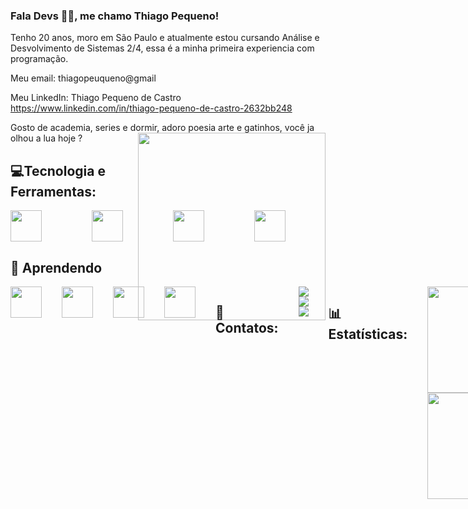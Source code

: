 ### Fala Devs 👩‍💻, me chamo Thiago Pequeno!
Tenho 20 anos, moro em São Paulo e atualmente estou cursando Análise e Desvolvimento de Sistemas 2/4,
essa é a minha primeira experiencia com programação.

Meu email: thiagopeuqueno@gmail

Meu LinkedIn: Thiago Pequeno de Castro
https://www.linkedin.com/in/thiago-pequeno-de-castro-2632bb248

<div style="display: inline_block">
  Gosto de academia, series e dormir, adoro poesia arte e gatinhos, você ja olhou a lua hoje ?

  <img  align="right" width="300px" src="https://api.readyplayer.me/v1/avatars/63f156f63cade24b0334e53f.png?cacheControl=true&uat=2023-02-18T23:43:52.083Z">
</div>


## 💻Tecnologia e Ferramentas:
<div style="display: flex; gap: 5rem;">
  <img width="50px" src="https://cdn.jsdelivr.net/gh/devicons/devicon/icons/html5/html5-original.svg" />
  <img width="50px" src="https://cdn.jsdelivr.net/gh/devicons/devicon/icons/css3/css3-original.svg" />
  <img width="50px" src="https://cdn.jsdelivr.net/gh/devicons/devicon/icons/javascript/javascript-plain.svg" />
  <img width="50px" src="https://icon-library.com/images/nodejs-icon/nodejs-icon-17.jpg" />




</div>

## 🔎 Aprendendo
<div style="display: flex; gap: 2rem;">

<img width="50px" src="https://cdn.jsdelivr.net/gh/devicons/devicon/icons/java/java-plain.svg" />    
<img width="50px" src="https://static-00.iconduck.com/assets.00/c-sharp-c-icon-1822x2048-wuf3ijab.png"/>
<img width="50px" src="https://upload.wikimedia.org/wikipedia/commons/thumb/a/a7/React-icon.svg/2300px-React-icon.svg.png"/>
<img width="50px" src="https://cdn-icons-png.flaticon.com/512/919/919825.png"/>    
  
## 📩 Contatos:
<div>
<a href="https://www.instagram.com/_castr0o/" target="_blank"><img src="https://img.shields.io/badge/-Instagram-%23E4405F?style=for-the-badge&logo=instagram&logoColor=white" target="_blank"></a>
<a href = "https://mail.google.com/mail/u/0/"><img src="https://img.shields.io/badge/Gmail-D14836?style=for-the-badge&logo=gmail&logoColor=white" target="_blank"></a>
<a href="https://www.linkedin.com/in/thiago-pequeno-de-castro-2632bb248" target="_blank"><img src="https://img.shields.io/badge/-LinkedIn-%230077B5?style=for-the-badge&logo=linkedin&logoColor=white" target="_blank"></a>   
</div>
  
## 📊 Estatísticas:
<div align="center">
  <a href="https://github.com/thiagopequeno">
  <img height="170em" src="https://github-readme-stats.vercel.app/api/top-langs/?username=thiagopequeno&layout=compact&langs_count=7&theme=dracula"/>
  <img height="170em" src="https://github-readme-stats.vercel.app/api?username=thiagopequeno&show_icons=true&theme=dracula&include_all_commits=true&count_private=true"/>
</div>

![Snake animation](https://github.com/leobr1t0/leobr1t0/blob/output/github-contribution-grid-snake.svg)
